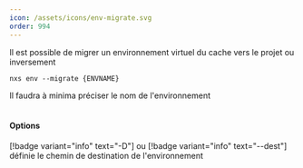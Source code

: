 ```yaml
---
icon: /assets/icons/env-migrate.svg
order: 994
---
```

Il est possible de migrer un environnement virtuel du cache vers le projet ou inversement

```console
nxs env --migrate {ENVNAME}
```

Il faudra à minima préciser le nom de l'environnement
<br><br>
#### Options

[!badge variant="info" text="-D"] ou [!badge variant="info" text="--dest"] définie le chemin de destination de l'environnement<br>